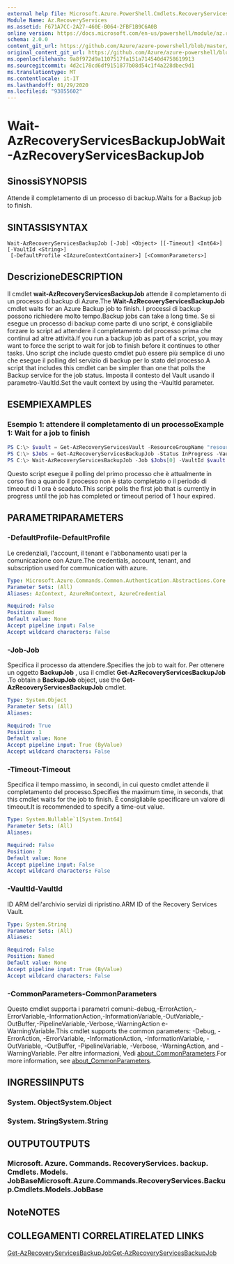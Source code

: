 ```yaml
---
external help file: Microsoft.Azure.PowerShell.Cmdlets.RecoveryServices.Backup.dll-Help.xml
Module Name: Az.RecoveryServices
ms.assetid: F671A7CC-2A27-460E-B064-2FBF1B9C6A0B
online version: https://docs.microsoft.com/en-us/powershell/module/az.recoveryservices/wait-azrecoveryservicesbackupjob
schema: 2.0.0
content_git_url: https://github.com/Azure/azure-powershell/blob/master/src/RecoveryServices/RecoveryServices/help/Wait-AzRecoveryServicesBackupJob.md
original_content_git_url: https://github.com/Azure/azure-powershell/blob/master/src/RecoveryServices/RecoveryServices/help/Wait-AzRecoveryServicesBackupJob.md
ms.openlocfilehash: 9a8f972d9a1107517fa151a714540d4758619913
ms.sourcegitcommit: 4d2c178cd6df9151877b08d54c1f4a228dbec9d1
ms.translationtype: MT
ms.contentlocale: it-IT
ms.lasthandoff: 01/29/2020
ms.locfileid: "93855602"
---
```

# <span data-ttu-id="8e8e0-101">Wait-AzRecoveryServicesBackupJob</span><span class="sxs-lookup"><span data-stu-id="8e8e0-101">Wait-AzRecoveryServicesBackupJob</span></span>

## <span data-ttu-id="8e8e0-102">Sinossi</span><span class="sxs-lookup"><span data-stu-id="8e8e0-102">SYNOPSIS</span></span>

<span data-ttu-id="8e8e0-103">Attende il completamento di un processo di backup.</span><span class="sxs-lookup"><span data-stu-id="8e8e0-103">Waits for a Backup job to finish.</span></span>

## <span data-ttu-id="8e8e0-104">SINTASSI</span><span class="sxs-lookup"><span data-stu-id="8e8e0-104">SYNTAX</span></span>

```
Wait-AzRecoveryServicesBackupJob [-Job] <Object> [[-Timeout] <Int64>] [-VaultId <String>]
 [-DefaultProfile <IAzureContextContainer>] [<CommonParameters>]
```

## <span data-ttu-id="8e8e0-105">Descrizione</span><span class="sxs-lookup"><span data-stu-id="8e8e0-105">DESCRIPTION</span></span>

<span data-ttu-id="8e8e0-106">Il cmdlet **wait-AzRecoveryServicesBackupJob** attende il completamento di un processo di backup di Azure.</span><span class="sxs-lookup"><span data-stu-id="8e8e0-106">The **Wait-AzRecoveryServicesBackupJob** cmdlet waits for an Azure Backup job to finish.</span></span>
<span data-ttu-id="8e8e0-107">I processi di backup possono richiedere molto tempo.</span><span class="sxs-lookup"><span data-stu-id="8e8e0-107">Backup jobs can take a long time.</span></span>
<span data-ttu-id="8e8e0-108">Se si esegue un processo di backup come parte di uno script, è consigliabile forzare lo script ad attendere il completamento del processo prima che continui ad altre attività.</span><span class="sxs-lookup"><span data-stu-id="8e8e0-108">If you run a backup job as part of a script, you may want to force the script to wait for job to finish before it continues to other tasks.</span></span>
<span data-ttu-id="8e8e0-109">Uno script che include questo cmdlet può essere più semplice di uno che esegue il polling del servizio di backup per lo stato del processo.</span><span class="sxs-lookup"><span data-stu-id="8e8e0-109">A script that includes this cmdlet can be simpler than one that polls the Backup service for the job status.</span></span>
<span data-ttu-id="8e8e0-110">Imposta il contesto del Vault usando il parametro-VaultId.</span><span class="sxs-lookup"><span data-stu-id="8e8e0-110">Set the vault context by using the -VaultId parameter.</span></span>

## <span data-ttu-id="8e8e0-111">ESEMPI</span><span class="sxs-lookup"><span data-stu-id="8e8e0-111">EXAMPLES</span></span>

### <span data-ttu-id="8e8e0-112">Esempio 1: attendere il completamento di un processo</span><span class="sxs-lookup"><span data-stu-id="8e8e0-112">Example 1: Wait for a job to finish</span></span>

```powershell
PS C:\> $vault = Get-AzRecoveryServicesVault -ResourceGroupName "resourceGroup" -Name "vaultName"
PS C:\> $Jobs = Get-AzRecoveryServicesBackupJob -Status InProgress -VaultId $vault.ID
PS C:\> Wait-AzRecoveryServicesBackupJob -Job $Jobs[0] -VaultId $vault.ID -Timeout 3600
```

<span data-ttu-id="8e8e0-113">Questo script esegue il polling del primo processo che è attualmente in corso fino a quando il processo non è stato completato o il periodo di timeout di 1 ora è scaduto.</span><span class="sxs-lookup"><span data-stu-id="8e8e0-113">This script polls the first job that is currently in progress until the job has completed or timeout period of 1 hour expired.</span></span>

## <span data-ttu-id="8e8e0-114">PARAMETRI</span><span class="sxs-lookup"><span data-stu-id="8e8e0-114">PARAMETERS</span></span>

### <span data-ttu-id="8e8e0-115">-DefaultProfile</span><span class="sxs-lookup"><span data-stu-id="8e8e0-115">-DefaultProfile</span></span>

<span data-ttu-id="8e8e0-116">Le credenziali, l'account, il tenant e l'abbonamento usati per la comunicazione con Azure.</span><span class="sxs-lookup"><span data-stu-id="8e8e0-116">The credentials, account, tenant, and subscription used for communication with azure.</span></span>

```yaml
Type: Microsoft.Azure.Commands.Common.Authentication.Abstractions.Core.IAzureContextContainer
Parameter Sets: (All)
Aliases: AzContext, AzureRmContext, AzureCredential

Required: False
Position: Named
Default value: None
Accept pipeline input: False
Accept wildcard characters: False
```

### <span data-ttu-id="8e8e0-117">-Job</span><span class="sxs-lookup"><span data-stu-id="8e8e0-117">-Job</span></span>

<span data-ttu-id="8e8e0-118">Specifica il processo da attendere.</span><span class="sxs-lookup"><span data-stu-id="8e8e0-118">Specifies the job to wait for.</span></span>
<span data-ttu-id="8e8e0-119">Per ottenere un oggetto **BackupJob** , usa il cmdlet **Get-AzRecoveryServicesBackupJob** .</span><span class="sxs-lookup"><span data-stu-id="8e8e0-119">To obtain a **BackupJob** object, use the **Get-AzRecoveryServicesBackupJob** cmdlet.</span></span>

```yaml
Type: System.Object
Parameter Sets: (All)
Aliases:

Required: True
Position: 1
Default value: None
Accept pipeline input: True (ByValue)
Accept wildcard characters: False
```

### <span data-ttu-id="8e8e0-120">-Timeout</span><span class="sxs-lookup"><span data-stu-id="8e8e0-120">-Timeout</span></span>

<span data-ttu-id="8e8e0-121">Specifica il tempo massimo, in secondi, in cui questo cmdlet attende il completamento del processo.</span><span class="sxs-lookup"><span data-stu-id="8e8e0-121">Specifies the maximum time, in seconds, that this cmdlet waits for the job to finish.</span></span>
<span data-ttu-id="8e8e0-122">È consigliabile specificare un valore di timeout.</span><span class="sxs-lookup"><span data-stu-id="8e8e0-122">It is recommended to specify a time-out value.</span></span>

```yaml
Type: System.Nullable`1[System.Int64]
Parameter Sets: (All)
Aliases:

Required: False
Position: 2
Default value: None
Accept pipeline input: False
Accept wildcard characters: False
```

### <span data-ttu-id="8e8e0-123">-VaultId</span><span class="sxs-lookup"><span data-stu-id="8e8e0-123">-VaultId</span></span>

<span data-ttu-id="8e8e0-124">ID ARM dell'archivio servizi di ripristino.</span><span class="sxs-lookup"><span data-stu-id="8e8e0-124">ARM ID of the Recovery Services Vault.</span></span>

```yaml
Type: System.String
Parameter Sets: (All)
Aliases:

Required: False
Position: Named
Default value: None
Accept pipeline input: True (ByValue)
Accept wildcard characters: False
```

### <span data-ttu-id="8e8e0-125">-CommonParameters</span><span class="sxs-lookup"><span data-stu-id="8e8e0-125">-CommonParameters</span></span>

<span data-ttu-id="8e8e0-126">Questo cmdlet supporta i parametri comuni:-debug,-ErrorAction,-ErrorVariable,-InformationAction,-InformationVariable,-OutVariable,-OutBuffer,-PipelineVariable,-Verbose,-WarningAction e-WarningVariable.</span><span class="sxs-lookup"><span data-stu-id="8e8e0-126">This cmdlet supports the common parameters: -Debug, -ErrorAction, -ErrorVariable, -InformationAction, -InformationVariable, -OutVariable, -OutBuffer, -PipelineVariable, -Verbose, -WarningAction, and -WarningVariable.</span></span> <span data-ttu-id="8e8e0-127">Per altre informazioni, Vedi [about_CommonParameters](https://go.microsoft.com/fwlink/?LinkID=113216).</span><span class="sxs-lookup"><span data-stu-id="8e8e0-127">For more information, see [about_CommonParameters](https://go.microsoft.com/fwlink/?LinkID=113216).</span></span>

## <span data-ttu-id="8e8e0-128">INGRESSI</span><span class="sxs-lookup"><span data-stu-id="8e8e0-128">INPUTS</span></span>

### <span data-ttu-id="8e8e0-129">System. Object</span><span class="sxs-lookup"><span data-stu-id="8e8e0-129">System.Object</span></span>

### <span data-ttu-id="8e8e0-130">System. String</span><span class="sxs-lookup"><span data-stu-id="8e8e0-130">System.String</span></span>

## <span data-ttu-id="8e8e0-131">OUTPUT</span><span class="sxs-lookup"><span data-stu-id="8e8e0-131">OUTPUTS</span></span>

### <span data-ttu-id="8e8e0-132">Microsoft. Azure. Commands. RecoveryServices. backup. Cmdlets. Models. JobBase</span><span class="sxs-lookup"><span data-stu-id="8e8e0-132">Microsoft.Azure.Commands.RecoveryServices.Backup.Cmdlets.Models.JobBase</span></span>

## <span data-ttu-id="8e8e0-133">Note</span><span class="sxs-lookup"><span data-stu-id="8e8e0-133">NOTES</span></span>

## <span data-ttu-id="8e8e0-134">COLLEGAMENTI CORRELATI</span><span class="sxs-lookup"><span data-stu-id="8e8e0-134">RELATED LINKS</span></span>

[<span data-ttu-id="8e8e0-135">Get-AzRecoveryServicesBackupJob</span><span class="sxs-lookup"><span data-stu-id="8e8e0-135">Get-AzRecoveryServicesBackupJob</span></span>](./Get-AzRecoveryServicesBackupJob.md)

